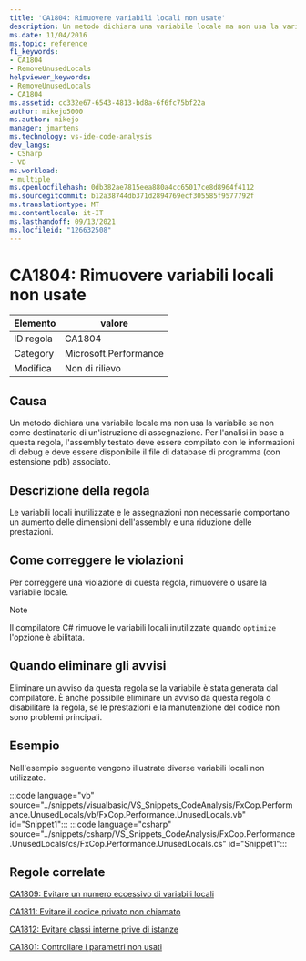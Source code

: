 ```yaml
---
title: 'CA1804: Rimuovere variabili locali non usate'
description: Un metodo dichiara una variabile locale ma non usa la variabile se non come destinatario di un'istruzione di assegnazione. Per l'analisi in base a questa regola, l'assembly testato deve essere compilato con le informazioni di debug e deve essere disponibile il file di database di programma (con estensione pdb) associato.
ms.date: 11/04/2016
ms.topic: reference
f1_keywords:
- CA1804
- RemoveUnusedLocals
helpviewer_keywords:
- RemoveUnusedLocals
- CA1804
ms.assetid: cc332e67-6543-4813-bd8a-6f6fc75bf22a
author: mikejo5000
ms.author: mikejo
manager: jmartens
ms.technology: vs-ide-code-analysis
dev_langs:
- CSharp
- VB
ms.workload:
- multiple
ms.openlocfilehash: 0db382ae7815eea880a4cc65017ce8d8964f4112
ms.sourcegitcommit: b12a38744db371d2894769ecf305585f9577792f
ms.translationtype: MT
ms.contentlocale: it-IT
ms.lasthandoff: 09/13/2021
ms.locfileid: "126632508"
---
```

# <a name="ca1804-remove-unused-locals"></a>CA1804: Rimuovere variabili locali non usate

|Elemento|valore|
|-|-|
|ID regola|CA1804|
|Category|Microsoft.Performance|
|Modifica|Non di rilievo|

## <a name="cause"></a>Causa
Un metodo dichiara una variabile locale ma non usa la variabile se non come destinatario di un'istruzione di assegnazione. Per l'analisi in base a questa regola, l'assembly testato deve essere compilato con le informazioni di debug e deve essere disponibile il file di database di programma (con estensione pdb) associato.

## <a name="rule-description"></a>Descrizione della regola
Le variabili locali inutilizzate e le assegnazioni non necessarie comportano un aumento delle dimensioni dell'assembly e una riduzione delle prestazioni.

## <a name="how-to-fix-violations"></a>Come correggere le violazioni

Per correggere una violazione di questa regola, rimuovere o usare la variabile locale.

> [!NOTE]
> Il compilatore C# rimuove le variabili locali inutilizzate quando `optimize` l'opzione è abilitata.

## <a name="when-to-suppress-warnings"></a>Quando eliminare gli avvisi
Eliminare un avviso da questa regola se la variabile è stata generata dal compilatore. È anche possibile eliminare un avviso da questa regola o disabilitare la regola, se le prestazioni e la manutenzione del codice non sono problemi principali.

## <a name="example"></a>Esempio
Nell'esempio seguente vengono illustrate diverse variabili locali non utilizzate.

:::code language="vb" source="../snippets/visualbasic/VS_Snippets_CodeAnalysis/FxCop.Performance.UnusedLocals/vb/FxCop.Performance.UnusedLocals.vb" id="Snippet1":::
:::code language="csharp" source="../snippets/csharp/VS_Snippets_CodeAnalysis/FxCop.Performance.UnusedLocals/cs/FxCop.Performance.UnusedLocals.cs" id="Snippet1":::

## <a name="related-rules"></a>Regole correlate
[CA1809: Evitare un numero eccessivo di variabili locali](../code-quality/ca1809.md)

[CA1811: Evitare il codice privato non chiamato](../code-quality/ca1811.md)

[CA1812: Evitare classi interne prive di istanze](/dotnet/fundamentals/code-analysis/quality-rules/ca1812)

[CA1801: Controllare i parametri non usati](/dotnet/fundamentals/code-analysis/quality-rules/ca1801)
